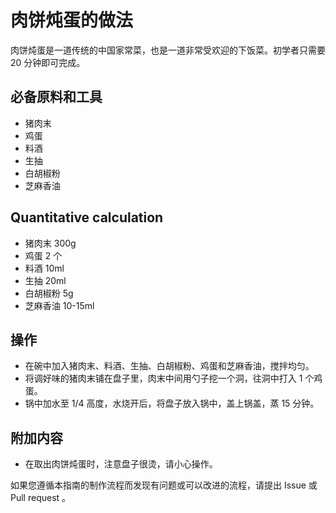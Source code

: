 # 肉饼炖蛋的做法

肉饼炖蛋是一道传统的中国家常菜，也是一道非常受欢迎的下饭菜。初学者只需要 20 分钟即可完成。

## 必备原料和工具

- 猪肉末
- 鸡蛋
- 料酒
- 生抽
- 白胡椒粉
- 芝麻香油

## Quantitative calculation

- 猪肉末 300g
- 鸡蛋 2 个
- 料酒 10ml
- 生抽 20ml
- 白胡椒粉 5g
- 芝麻香油 10-15ml

## 操作

- 在碗中加入猪肉末、料酒、生抽、白胡椒粉、鸡蛋和芝麻香油，搅拌均匀。
- 将调好味的猪肉末铺在盘子里，肉末中间用勺子挖一个洞，往洞中打入 1 个鸡蛋。
- 锅中加水至 1/4 高度，水烧开后，将盘子放入锅中，盖上锅盖，蒸 15 分钟。

## 附加内容

- 在取出肉饼炖蛋时，注意盘子很烫，请小心操作。

如果您遵循本指南的制作流程而发现有问题或可以改进的流程，请提出 Issue 或 Pull request 。
